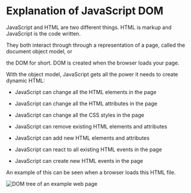 # Explanation of JavaScript DOM

JavaScript and HTML are two different things. HTML is markup and JavaScript is the code written.

They both interact through through a representation of a page, called the document object model, or 

the DOM for short. DOM is created when the browser loads your page.

With the object model, JavaScript gets all the power it needs to create  dynamic HTML:

- JavaScript can change all the HTML elements in the page

- JavaScript can change all the HTML attributes in the page

- JavaScript can change all the CSS styles in the page

- JavaScript can remove existing HTML elements and attributes

- JavaScript can add new HTML elements and attributes

- JavaScript can react to all existing HTML events in the page

- JavaScript can create new HTML events in the page

An example of this can be seen when a browser loads this HTML file.

![DOM tree of an example web page](https://res.cloudinary.com/layitheinfotechguru/image/upload/v1615884709/Dom-Tree-of-An-Example-Web-Page_mihw9x.png)